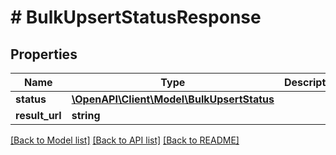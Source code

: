 # # BulkUpsertStatusResponse

## Properties

Name | Type | Description | Notes
------------ | ------------- | ------------- | -------------
**status** | [**\OpenAPI\Client\Model\BulkUpsertStatus**](BulkUpsertStatus.md) |  | [optional]
**result_url** | **string** |  | [optional]

[[Back to Model list]](../../README.md#models) [[Back to API list]](../../README.md#endpoints) [[Back to README]](../../README.md)
